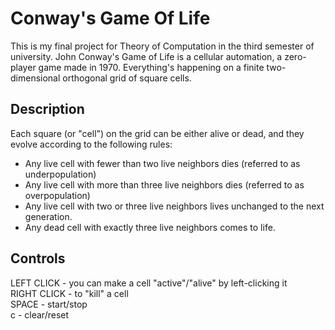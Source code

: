 # Conway's Game Of Life
This is my final project for Theory of Computation in the third semester of university.
John Conway's Game of Life is a cellular automation, a zero-player game made in 1970. Everything's happening on a finite two-dimensional orthogonal grid of square cells.

## Description
Each square (or "cell") on the grid can be either alive or dead, and they evolve according to the following rules: <br />

+ Any live cell with fewer than two live neighbors dies (referred to as underpopulation)
+ Any live cell with more than three live neighbors dies (referred to as overpopulation)
+ Any live cell with two or three live neighbors lives unchanged to the next generation.
+ Any dead cell with exactly three live neighbors comes to life.

## Controls
LEFT CLICK - you can make a cell "active"/"alive" by left-clicking it <br />
RIGHT CLICK - to "kill" a cell <br />
SPACE - start/stop <br />
c - clear/reset <br />


